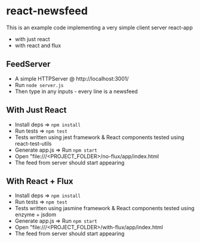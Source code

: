# react-newsfeed

This is an example code implementing a very simple client server react-app
- with just react
- with react and flux

## FeedServer

- A simple HTTPServer @ http://localhost:3001/
- Run `node server.js`
- Then type in any inputs - every line is a newsfeed

## With Just React

- Install deps => `npm install`
- Run tests => `npm test`
- Tests written using jest framework & React components tested using react-test-utils
- Generate app.js => Run `npm start`
- Open "file:///<PROJECT_FOLDER>/no-flux/app/index.html
- The feed from server should start appearing

## With React + Flux

- Install deps => `npm install`
- Run tests => `npm test`
- Tests written using jasmine framework & React components tested using enzyme + jsdom
- Generate app.js => Run `npm start`
- Open "file:///<PROJECT_FOLDER>/with-flux/app/index.html
- The feed from server should start appearing